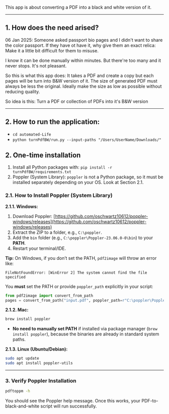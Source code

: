 This app is about converting a PDF into a black and white version of it.

---

## 1. How does the need arised?
06 Jan 2025: Someone asked passport bio pages and I didn't want to share the color passport. If they have ot have it, why give them an exact relica: Make it a little bit difficult for them to misuse.

I know it can be done manually within minutes. But there're too many and it never stops. It's not pleasant.

So this is what this app does: It takes a PDF and create a copy but each pages will be turn into B&W version of it. The size of generated PDF must always be less the original. Ideally make the size as low as possible without reducing quality.

So idea is this: Turn a PDF or collection of PDFs into it's B&W version

---
## 2. How to run the application:

* `cd automated-Life` <br /> 
* `python turnPdfBW/run.py --input-paths "/Users/UserName/Downloads/"`

## 2. One-time installation

1. Install all Python packages with: `pip install -r turnPdfBW/requirements.txt`
2. Poppler (System Library): `poppler` is not a Python package, so it must be installed separately depending on your OS. Look at Section 2.1.


### 2.1. How to  Install Poppler (System Library)

**2.1.1. Windows:**
1. Download Poppler: [https://github.com/oschwartz10612/poppler-windows/releases](https://github.com/oschwartz10612/poppler-windows/releases)
2. Extract the ZIP to a folder, e.g., `C:\poppler`.
3. Add the `bin` folder (e.g., `C:\poppler\Poppler-23.06.0-0\bin`) to your **PATH**.
4. Restart your terminal/IDE.

**Tip:**
On Windows, if you don’t set the PATH, `pdf2image` will throw an error like:

```
FileNotFoundError: [WinError 2] The system cannot find the file specified
```

You **must** set the PATH or provide `poppler_path` explicitly in your script:

```python
from pdf2image import convert_from_path
pages = convert_from_path("input.pdf", poppler_path=r"C:\poppler\Poppler-23.06.0-0\bin")
```

**2.1.2. Mac:**
```bash
brew install poppler
```

* **No need to manually set PATH** if installed via package manager (`brew install poppler`), because the binaries are already in standard system paths.

**2.1.3. Linux (Ubuntu/Debian):**

```bash
sudo apt update
sudo apt install poppler-utils
```

---


### 3. Verify Poppler Installation

```bash
pdftoppm -h
```
You should see the Poppler help message. Once this works, your PDF-to-black-and-white script will run successfully.



